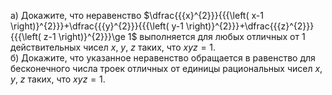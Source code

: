 а) Докажите, что неравенство $\dfrac{{{x}^{2}}}{{{\left( x-1 \right)}^{2}}}+\dfrac{{{y}^{2}}}{{{\left( y-1 \right)}^{2}}}+\dfrac{{{z}^{2}}}{{{\left( z-1 \right)}^{2}}}\ge 1$
выполняется для любых отличных от 1 действительных чисел $x$, $y$, $z$ таких, что $xyz=1$.
<br>б) Докажите, что указанное неравенство обращается в равенство для бесконечного числа троек отличных от единицы рациональных чисел $x$, $y$, $z$ таких, что $xyz=1$.